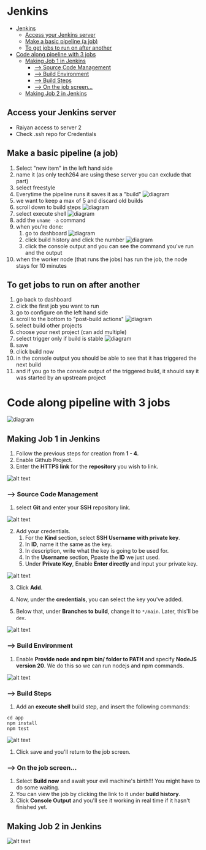 # Jenkins
- [Jenkins](#jenkins)
  - [Access your Jenkins server](#access-your-jenkins-server)
  - [Make a basic pipeline (a job)](#make-a-basic-pipeline-a-job)
  - [To get jobs to run on after another](#to-get-jobs-to-run-on-after-another)
- [Code along pipeline with 3 jobs](#code-along-pipeline-with-3-jobs)
  - [Making Job 1 in Jenkins](#making-job-1-in-jenkins)
    - [--\> Source Code Management](#---source-code-management)
    - [--\> Build Environment](#---build-environment)
    - [--\> Build Steps](#---build-steps)
    - [--\> On the job screen...](#---on-the-job-screen)
  - [Making Job 2 in Jenkins](#making-job-2-in-jenkins)

## Access your Jenkins server
- Raiyan access to server 2
- Check .ssh repo for Credentials
 
## Make a basic pipeline (a job)
1. Select "new item" in the left hand side
2. name it (as only tech264 are using these server you can exclude that part)
3. select freestyle
4. Everytime the pipeline runs it saves it as a "build"
   ![diagram](/images/jenkins-steps-1.png)
6. we want to keep a max of 5 and discard old builds
7. scroll down to build steps
    ![diagram](/images/jenkins-steps-2.png)
8. select execute shell
   ![diagram](/images/jenkins-steps-2.1.png)
9.  add the ```uname -a``` command
1. when you're done:
   1.  go to dashboard
    ![diagram](/images/jenkins-steps-3-configure.png)
   2.  click build history and click the number
    ![diagram](/images/jenkins-steps-4.png)
   3.  click the console output and you can see the command you've run and the output
2.  when the worker node (that runs the jobs) has run the job, the node stays for 10 minutes
 
## To get jobs to run on after another
1. go back to dashboard
2. click the first job you want to run
3. go to configure on the left hand side
4. scroll to the bottom to "post-build actions"
   ![diagram](/images/jenkins-steps-6.png)
5. select build other projects
6. choose your next project (can add multiple)
7. select trigger only if build is stable
   ![diagram](/images/jenkins-steps-7.png)
8. save
9.  click build now
10. in the console output you should be able to see that it has triggered the next build
11. and if you go to the console output of the triggered build, it should say it was started by an upstream project

# Code along pipeline with 3 jobs

![diagram](/images/pipeline_with_3_jobs.png)


## Making Job 1 in Jenkins
1. Follow the previous steps for creation from **1 - 4.**
2. Enable Github Project.
3. Enter the **HTTPS link** for the **repository** you wish to link.
 
![alt text](/images/job-1.png)
 
### --> Source Code Management
1. select **Git** and enter your **SSH** repository link.

![alt text](/images/job-1-scm.png)

2. Add your credentials.
   1. For the **Kind** section, select **SSH Username with private key**.
   2. In **ID**, name it the same as the key.
   3. In description, write what the key is going to be used for.
   4. In the **Username** section, Ppaste the **ID** we just used.
   5. Under **Private Key**, Enable **Enter directly** and input your private key.
    
![alt text](/images/job-1-privatekey.png)
  
3. Click **Add**.
4. Now, under the **credentials**, you can select the key you've added.

 
1. Below that, under **Branches to build**, change it to `*/main`. Later, this'll be `dev`.

![alt text](/images/job-1-change-branch.png)
 
### --> Build Environment
1. Enable **Provide node and npm bin/ folder to PATH** and specify **NodeJS version 20**. We do this so we can run nodejs and npm commands.
 
![alt text](/images/job-1-node-op.png)
 
### --> Build Steps
1. Add an **execute shell** build step, and insert the following commands:
 
```
cd app
npm install
npm test
```
 
![alt text](/images/job-1-script.png)
 
1. Click save and you'll return to the job screen.
 
### --> On the job screen...
1. Select **Build now** and await your evil machine's birth!!! You might have to do some waiting.
2. You can view the job by clicking the link to it under **build history**.
3. Click **Console Output** and you'll see it working in real time if it hasn't finished yet.


## Making Job 2 in Jenkins

![alt text](/images/job-1-script.png)